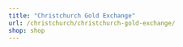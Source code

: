 ```yaml
---
title: "Christchurch Gold Exchange"
url: /christchurch/christchurch-gold-exchange/
shop: shop
---
```

